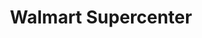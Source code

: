 ---
title: "Walmart Supercenter"
url: /greeley/walmart-supercenter-23rd-avenue/
shop: supermarket
---